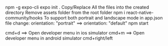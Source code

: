 npm -g expo-cli
expo init .
Copy/Replace All the files into the created directory
Remove assets folder from the root folder
npm i react-native-community/hooks
To support both portrait and landscape mode in app.json file change:
orientation: "portrait" ==> orientation: "default"
npm start

cmd+d ==> Open developer menu in ios simulator
cmd+m ==> Open developer menu in android simulator
cmd+right/left

